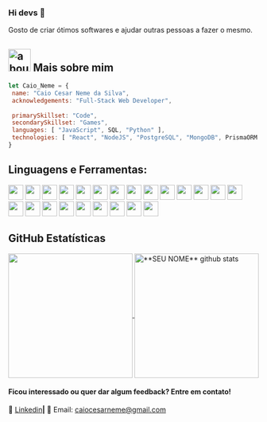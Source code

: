 ### Hi devs 👋

Gosto de criar ótimos softwares e ajudar outras pessoas a fazer o mesmo.

## <img width="45" alt="about" src="https://raw.github.com/elizarov/elizarov/master/about.png"> Mais sobre mim
<!--
<img align="right" width="300" src="https://i2.wp.com/allhtaccess.info/wp-content/uploads/2018/03/programming.gif?fit=1281%2C716&ssl=1" />
-->
```javascript
let Caio_Neme = {
 name: "Caio Cesar Neme da Silva",
 acknowledgements: "Full-Stack Web Developer",
 
 primarySkillset: "Code",
 secondarySkillset: "Games",
 languages: [ "JavaScript", SQL, "Python" ],
 technologies: [ "React", "NodeJS", "PostgreSQL", "MongoDB", PrismaORM ],
}
```

## **Linguagens e Ferramentas:**  

<code><img height="30" src="https://img.shields.io/badge/JavaScript-323330?style=for-the-badge&logo=javascript&logoColor=F7DF1E"/></code>
<code><img height="30" src="https://img.shields.io/badge/TypeScript-007ACC?style=for-the-badge&logo=typescript&logoColor=white"/></code>
<code><img height="30" src="https://img.shields.io/badge/Python-FFD43B?style=for-the-badge&logo=python&logoColor=blue"/></code>
<code><img height="30" src="https://img.shields.io/badge/Node%20js-339933?style=for-the-badge&logo=nodedotjs&logoColor=white"/></code>
<code><img height="30" src="https://img.shields.io/badge/React-20232A?style=for-the-badge&logo=react&logoColor=61DAFB"/></code>
<code><img height="30" src="https://img.shields.io/badge/HTML5-E34F26?style=for-the-badge&logo=html5&logoColor=white"/></code>
<code><img height="30" src="https://img.shields.io/badge/CSS3-1572B6?style=for-the-badge&logo=css3&logoColor=white"/></code>
<code><img height="30" src="https://img.shields.io/badge/axios-671ddf?&style=for-the-badge&logo=axios&logoColor=white"/></code>
<code><img height="30" src="https://img.shields.io/badge/Insomnia-5849be?style=for-the-badge&logo=Insomnia&logoColor=white"/></code>
<code><img height="30" src="https://img.shields.io/badge/npm-CB3837?style=for-the-badge&logo=npm&logoColor=white"/></code>
<code><img height="30" src="https://img.shields.io/badge/redis-CC0000.svg?&style=for-the-badge&logo=redis&logoColor=white"/></code>
<code><img height="30" src="https://img.shields.io/badge/ts--node-3178C6?style=for-the-badge&logo=ts-node&logoColor=white"/></code>
<code><img height="30" src="https://img.shields.io/badge/Vite-B73BFE?style=for-the-badge&logo=vite&logoColor=FFD62E"/></code>
<code><img height="30" src="https://img.shields.io/badge/PostgreSQL-316192?style=for-the-badge&logo=postgresql&logoColor=white"/></code>
<code><img height="30" src="https://img.shields.io/badge/MongoDB-4EA94B?style=for-the-badge&logo=mongodb&logoColor=white"/></code>
<code><img height="30" src="https://img.shields.io/badge/Linux-FCC624?style=for-the-badge&logo=linux&logoColor=black"/></code>
<code><img height="30" src="https://img.shields.io/badge/Ubuntu-E95420?style=for-the-badge&logo=ubuntu&logoColor=white"/></code>
<code><img height="30" src="https://img.shields.io/badge/iOS-000000?style=for-the-badge&logo=ios&logoColor=white"/></code>
<code><img height="30" src="https://img.shields.io/badge/Windows-0078D6?style=for-the-badge&logo=windows&logoColor=white"/></code>
<code><img height="30" src="https://img.shields.io/badge/Windows_11-0078d4?style=for-the-badge&logo=windows-11&logoColor=white"/></code>
<code><img height="30" src="https://img.shields.io/badge/Arduino-00979D?style=for-the-badge&logo=Arduino&logoColor=white"/></code>
<code><img height="30" src="https://img.shields.io/badge/GIT-E44C30?style=for-the-badge&logo=git&logoColor=white"/></code>
<code><img height="30" src="https://img.shields.io/badge/Microsoft_Office-D83B01?style=for-the-badge&logo=microsoft-office&logoColor=white"/></code>

<!--
https://github.com/alexandresanlim/Badges4-README.md-Profile#welcome-badges-4-readmemd-profile
-->

## **GitHub Estatísticas**

<a href="https://github.com/CaioNeme?tab=repositories">
 <img height="250" align="center" src="https://github-readme-stats.vercel.app/api/top-langs/?username=CaioNeme&theme=dark&hide_langs_below=1" />
</a>


<a href="https://github.com/CaioNeme?tab=repositories">
 <img height="250" align="center" src="https://github-readme-stats.vercel.app/api?username=CaioNeme&show_icons=true&theme=dark&line_height=27" alt="**SEU NOME** github stats"/>
</a>


[linkedin]: https://www.linkedin.com/in/caio-neme/

<br>

#### Ficou interessado ou quer dar algum feedback? Entre em contato!

👔 [Linkedin][linkedin]**|** 
📧 Email: caiocesarneme@gmail.com

<!-- https://github.com/iuricode/readme-template/blob/main/profile/profile7.md?plain=1 -->
